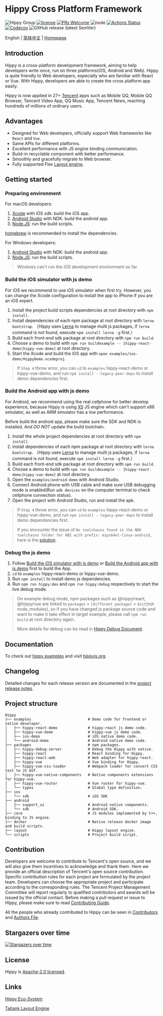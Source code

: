 # Hippy Cross Platform Framework

![Hippy Group](https://img.shields.io/badge/group-Hippy-blue.svg) [![license](https://img.shields.io/badge/license-Apache%202-blue)](https://github.com/Tencent/Hippy/blob/master/LICENSE) [![PRs Welcome](https://img.shields.io/badge/PRs-welcome-brightgreen.svg)](https://github.com/Tencent/Hippy/pulls) ![node](https://img.shields.io/badge/node-%3E%3D10.0.0-green.svg) [![Actions Status](https://github.com/Tencent/Hippy/workflows/build/badge.svg?branch=master)](https://github.com/Tencent/Hippy/actions) [![Codecov](https://img.shields.io/codecov/c/github/Tencent/Hippy)](https://codecov.io/gh/Tencent/Hippy) ![GitHub release (latest SemVer)](https://img.shields.io/github/v/release/Tencent/Hippy)

English | [简体中文](./README.zh_CN.md) | [Homepage](//tencent.github.io/Hippy/)

## Introduction

Hippy is a cross-platform development framework, aiming to help developers write once, run on three platforms(iOS, Android and Web). Hippy is quite friendly to Web developers, especially who are familiar with React or Vue. With Hippy, developers are able to create the cross platform app easily.

Hippy is now applied in 27+ [Tencent](http://www.tencent.com/) apps such as Mobile QQ, Mobile QQ Browser, Tencent Video App, QQ Music App, Tencent News, reaching hundreds of millions of ordinary users.

## Advantages

* Designed for Web developers, officially support Web frameworks like `React` and `Vue`.
* Same APIs for different platforms.
* Excellent performance with JS engine binding communication.
* Build-in recyclable component with better performance.
* Smoothly and gracefully migrate to Web browser.
* Fully supported Flex [Layout engine](./layout).

## Getting started

### Preparing environment

For macOS developers:

1. [Xcode](https://developer.apple.com/xcode/) with iOS sdk: build the iOS app.
2. [Android Studio](https://developer.android.com/studio) with NDK: build the android app.
3. [Node.JS](https://nodejs.org/en/): run the build scripts.

[homebrew](https://brew.sh/) is recommended to install the dependencies.

For Windows developers:

1. [Android Studio](https://developer.android.com/studio) with NDK: build the android app.
2. [Node.JS](https://nodejs.org/en/): run the build scripts.

> Windows can't run the iOS development environment so far.

### Build the iOS simulator with js demo

For iOS we recommend to use iOS simulator when first try. However, you can change the Xcode configuration to install the app to iPhone if you are an iOS expert.

1. Install the project build scripts dependencies at root directory with `npm install`.
2. Install dependencies of each npm package at root directory with `lerna bootstrap`.
   （Hippy uses [Lerna](https://lerna.js.org/) to manage multi js packages, if `lerna` command is not found, execute `npm install lerna -g` first.）
3. Build each front-end sdk package at root directory with `npm run build`.
4. Choose a demo to build with `npm run buildexample -- [hippy-react-demo|hippy-vue-demo]` at root directory.
5. Start the Xcode and build the iOS app with `open examples/ios-demo/HippyDemo.xcodeproj`.

> If `Step 4` throw error, you can `cd` to `examples` hippy-react-demo or hippy-vue-demo, and run `npm install --legacy-peer-deps` to install demo dependencies first.

### Build the Android app with js demo

For Android, we recommend using the real cellphone for better develop experience, because Hippy is using [X5](https://x5.tencent.com/) JS engine which can't support x86 simulator, as well as ARM simulator has a low performance.

Before build the android app, please make sure the SDK and NDK is installed, And *DO NOT* update the build toolchain.

1. Install the whole project dependencies at root directory with `npm install`.
2. Install dependencies of each npm package at root directory with `lerna bootstrap`.
   （Hippy uses [Lerna](https://lerna.js.org/) to manage multi js packages, if `lerna` command is not found, execute `npm install lerna -g` first.）
3. Build each front-end sdk package at root directory with `npm run build`.
4. Choose a demo to build with `npm run buildexample -- [hippy-react-demo|hippy-vue-demo]` at root directory.
5. Open the `examples/android-demo` with Android Studio.
6. Connect Android phone with USB cable and make sure USB debugging mode is enabled(Run `adb devices` on the computer terminal to check cellphone connection status).
7. Open the project with Android Studio, run and install the apk.

> If `Step 4` throw error, you can `cd` to `examples` hippy-react-demo or hippy-vue-demo, and run `npm install --legacy-peer-deps` to install demo dependencies first.
>
> If you encounter the issue of `No toolchains found in the NDK toolchains folder for ABI with prefix: mips64el-linux-android`, here is the [solution](https://github.com/google/filament/issues/15#issuecomment-415423557).

### Debug the js demo

1. Follow [Build the iOS simulator with js demo](https://github.com/Tencent/Hippy#build-the-ios-simulator-with-js-demo) or [Build the Android app with js demo](https://github.com/Tencent/Hippy#build-the-android-app-with-js-demo) first to build the App.
2. `cd` to `examples` hippy-react-demo or hippy-vue-demo.
3. Run `npm install` to install demo js dependencies.
4. Run `npm run hippy:dev` and `npm run hippy:debug` respectively to start the live debug mode.

> On example debug mode, npm packages such as @hippy/react, @hippy/vue are linked to `packages` > `[different package]` > `dist`(not node_modules), so if you have changed js package source code and want to make it take effect in target example, please call `npm run build` at root directory again.
>
> More details for debug can be read in [Hippy Debug Document](https://hippyjs.org/#/guide/debug).

## Documentation

To check out [hippy examples](https://github.com/Tencent/Hippy/tree/master/examples) and visit [hippyjs.org](https://hippyjs.org).

## Changelog

Detailed changes for each release version are documented in the [project release notes](https://github.com/Tencent/Hippy/releases).

## Project structure

```text
Hippy
├── examples                          # Demo code for frontend or native developer.
│   ├── hippy-react-demo              # hippy-react js demo code.
│   ├── hippy-vue-demo                # hippy-vue js demo code.
│   ├── ios-demo                      # iOS native demo code.
│   └── android-demo                  # Android native demo code.
├── packages                          # npm packages.
│   ├── hippy-debug-server            # Debug the Hippy with native.
│   ├── hippy-react                   # React binding for Hippy.
│   ├── hippy-react-web               # Web adapter for hippy-react.
│   ├── hippy-vue                     # Vue binding for Hippy.
│   ├── hippy-vue-css-loader          # Webpack loader for convert CSS text to JS AST.
│   ├── hippy-vue-native-components   # Native components extensions for hippy-vue.
│   ├── hippy-vue-router              # Vue router for hippy-vue.
│   └── types                         # Global type definition.
├── ios
│   └── sdk                           # iOS SDK
├── android
│   ├── support_ui                    # Android native components.
│   └── sdk                           # Android SDK.
├── core                              # JS modules implemented by C++, binding to JS engine.
├── docker                            # Native release docker image and build scripts.
├── layout                            # Hippy layout engine.
└── scripts                           # Project build script.
```

## Contribution

Developers are welcome to contribute to Tencent's open source, and we will also give them incentives to acknowledge and thank them. Here we provide an official description of Tencent's open source contribution. Specific contribution rules for each project are formulated by the project team. Developers can choose the appropriate project and participate according to the corresponding rules. The Tencent Project Management Committee will report regularly to qualified contributors and awards will be issued by the official contact. Before making a pull request or issue to Hippy, please make sure to read [Contributing Guide](https://github.com/Tencent/Hippy/blob/master/.github/CONTRIBUTING.md).

All the people who already contributed to Hippy can be seen in [Contributors](https://github.com/Tencent/Hippy/graphs/contributors) and [Authors File](https://github.com/Tencent/Hippy/blob/master/AUTHORS).

## Stargazers over time

[![Stargazers over time](https://starchart.cc/Tencent/Hippy.svg)](https://starchart.cc/Tencent/Hippy)

## License

Hippy is [Apache-2.0 licensed](./LICENSE).

## Links

[Hippy Eco-System](https://github.com/hippy-contrib)

[Taitank Layout Engine](https://github.com/Tencent/Taitank)
